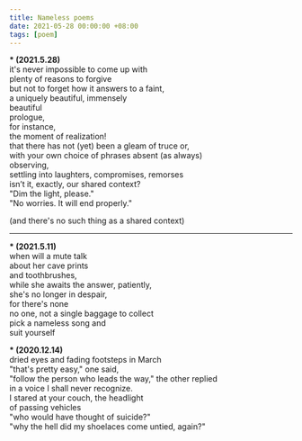 ```yaml
---
title: Nameless poems
date: 2021-05-28 00:00:00 +08:00
tags: [poem]
---
```


**\* (2021.5.28)**  
it's never impossible to come up with     
plenty of reasons to forgive    
but not to forget how it answers to a faint,   
a uniquely beautiful, immensely   
beautiful   
prologue,   
for instance,   
the moment of realization!   
that there has not (yet) been a gleam of truce or,   
with your own choice of phrases absent (as always)   
observing,   
settling into laughters, compromises, remorses  
isn’t it, exactly, our shared context?   
"Dim the light, please."  
"No worries. It will end properly."  

(and there's no such thing as a shared context)  

----

**\* (2021.5.11)**  
when will a mute talk   
about her cave prints   
and toothbrushes,  
while she awaits the answer, patiently,  
she's no longer in despair,   
for there's none  
no one, not a single baggage to collect   
pick a nameless song and   
suit yourself  


**\* (2020.12.14)**    
dried eyes and fading footsteps in March   
"that's pretty easy," one said,   
"follow the person who leads the way," the other replied   
in a voice I shall never recognize.     
I stared at your couch, the headlight   
of passing vehicles   
"who would have thought of suicide?"   
"why the hell did my shoelaces come untied, again?"  
